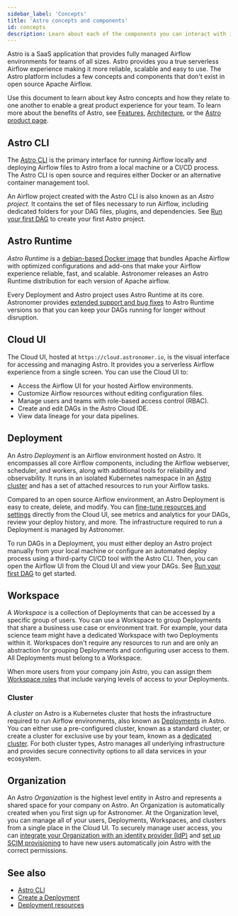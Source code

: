 ```yaml
---
sidebar_label: 'Concepts'
title: 'Astro concepts and components'
id: concepts
description: Learn about each of the components you can interact with in Astro.
---
```


Astro is a SaaS application that provides fully managed Airflow environments for teams of all sizes. Astro provides you a true serverless Airflow experience making it more reliable, scalable and easy to use. The Astro platform includes a few concepts and components that don't exist in open source Apache Airflow. 

Use this document to learn about key Astro concepts and how they relate to one another to enable a great product experience for your team. To learn more about the benefits of Astro, see [Features](features.md), [Architecture](astro-architecture.md), or the [Astro product page](https://www.astronomer.io/product/).

## Astro CLI

The [Astro CLI](cli/overview.md) is the primary interface for running Airflow locally and deploying Airflow files to Astro from a local machine or a CI/CD process. The Astro CLI is open source and requires either Docker or an alternative container management tool.

An Airflow project created with the Astro CLI is also known as an _Astro project_. It contains the set of files necessary to run Airflow, including dedicated folders for your DAG files, plugins, and dependencies. See [Run your first DAG](create-first-dag.md) to create your first Astro project.

## Astro Runtime

_Astro Runtime_ is a [debian-based Docker image](https://quay.io/repository/astronomer/astro-runtime) that bundles Apache Airflow with optimized configurations and add-ons that make your Airflow experience reliable, fast, and scalable. Astronomer releases an Astro Runtime distribution for each version of Apache airflow.

Every Deployment and Astro project uses Astro Runtime at its core. Astronomer provides [extended support and bug fixes](runtime-version-lifecycle-policy.md) to Astro Runtime versions so that you can keep your DAGs running for longer without disruption. 

## Cloud UI

The Cloud UI, hosted at `https://cloud.astronomer.io`, is the visual interface for accessing and managing Astro. It provides you a serverless Airflow experience from a single screen. You can use the Cloud UI to:

- Access the Airflow UI for your hosted Airflow environments.
- Customize Airflow resources without editing configuration files.
- Manage users and teams with role-based access control (RBAC).
- Create and edit DAGs in the Astro Cloud IDE.
- View data lineage for your data pipelines.

## Deployment

An Astro _Deployment_ is an Airflow environment hosted on Astro. It encompasses all core Airflow components, including the Airflow webserver, scheduler, and workers, along with additional tools for reliability and observability. It runs in an isolated Kubernetes namespace in an [Astro cluster](#cluster) and has a set of attached resources to run your Airflow tasks.

Compared to an open source Airflow environment, an Astro Deployment is easy to create, delete, and modify. You can [fine-tune resources and settings](deployment-settings.md) directly from the Cloud UI, see metrics and analytics for your DAGs, review your deploy history, and more. The infrastructure required to run a Deployment is managed by Astronomer.

To run DAGs in a Deployment, you must either deploy an Astro project manually from your local machine or configure an automated deploy process using a third-party CI/CD tool with the Astro CLI. Then, you can open the Airflow UI from the Cloud UI and view your DAGs. See [Run your first DAG](create-first-dag.md) to get started.

## Workspace

A _Workspace_ is a collection of Deployments that can be accessed by a specific group of users. You can use a Workspace to group Deployments that share a business use case or environment trait. For example, your data science team might have a dedicated Workspace with two Deployments within it. Workspaces don't require any resources to run and are only an abstraction for grouping Deployments and configuring user access to them. All Deployments must belong to a Workspace.

When more users from your company join Astro, you can assign them [Workspace roles](user-permissions.md#workspace-roles) that include varying levels of access to your Deployments.

### Cluster

A _cluster_ on Astro is a Kubernetes cluster that hosts the infrastructure required to run Airflow environments, also known as [Deployments](#deployment) in Astro. You can either use a pre-configured cluster, known as a standard cluster, or create a cluster for exclusive use by your team, known as a [dedicated cluster](create-dedicated-cluster.md). For both cluster types, Astro manages all underlying infrastructure and provides secure connectivity options to all data services in your ecosystem.

## Organization

An Astro _Organization_ is the highest level entity in Astro and represents a shared space for your company on Astro. An Organization is automatically created when you first sign up for Astronomer. At the Organization level, you can manage all of your users, Deployments, Workspaces, and clusters from a single place in the Cloud UI. To securely manage user access, you can [integrate your Organization with an identity provider (IdP)](configure-idp.md) and [set up SCIM provisioning](set-up-scim-provisioning.md) to have new users automatically join Astro with the correct permissions. 

## See also

- [Astro CLI](cli/overview.md)
- [Create a Deployment](create-deployment.md)
- [Deployment resources](resource-reference-hosted.md)

